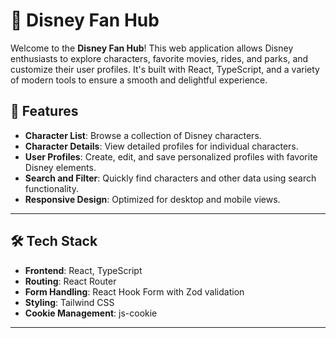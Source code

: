 # 🏰 Disney Fan Hub

Welcome to the **Disney Fan Hub**! This web application allows Disney enthusiasts to explore characters, favorite movies, rides, and parks, and customize their user profiles. It's built with React, TypeScript, and a variety of modern tools to ensure a smooth and delightful experience.

## 🚀 Features

-   **Character List**: Browse a collection of Disney characters.
-   **Character Details**: View detailed profiles for individual characters.
-   **User Profiles**: Create, edit, and save personalized profiles with favorite Disney elements.
-   **Search and Filter**: Quickly find characters and other data using search functionality.
-   **Responsive Design**: Optimized for desktop and mobile views.

---

## 🛠️ Tech Stack

-   **Frontend**: React, TypeScript
-   **Routing**: React Router
-   **Form Handling**: React Hook Form with Zod validation
-   **Styling**: Tailwind CSS
-   **Cookie Management**: js-cookie

---
